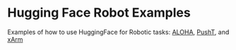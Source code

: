 # Hugging Face Robot Examples
Examples of how to use HuggingFace for Robotic tasks: [ALOHA](https://github.com/huggingface/gym-aloha), [PushT](https://github.com/huggingface/gym-pusht), and [xArm](https://github.com/huggingface/gym-xarm)
